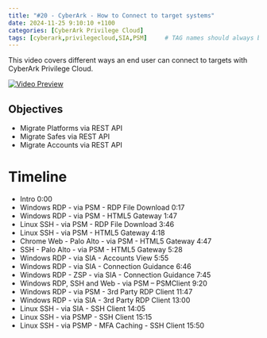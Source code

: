 ```yaml
---
title: "#20 - CyberArk - How to Connect to target systems"
date: 2024-11-25 9:10:10 +1100
categories: [CyberArk Privilege Cloud]
tags: [cyberark,privilegecloud,SIA,PSM]     # TAG names should always be lowercase
---
```


This video covers different ways an end user can connect to targets with CyberArk Privilege Cloud.

[![Video Preview](https://i.ytimg.com/vi/v_rMFGGP3Jk/maxresdefault.jpg)](https://www.youtube.com/watch?v=v_rMFGGP3Jk)

## Objectives
- Migrate Platforms via REST API
- Migrate Safes via REST API
- Migrate Accounts via REST API


# Timeline
- Intro 0:00
- Windows RDP - via PSM - RDP File Download 0:17
- Windows RDP - via PSM - HTML5 Gateway 1:47
- Linux SSH - via PSM - RDP File Download 3:46
- Linux SSH - via PSM - HTML5 Gateway 4:18
- Chrome Web - Palo Alto - via PSM - HTML5 Gateway 4:47
- SSH - Palo Alto - via PSM - HTML5 Gateway 5:28
- Windows RDP - via SIA - Accounts View 5:55
- Windows RDP - via SIA - Connection Guidance 6:46
- Windows RDP - ZSP - via SIA - Connection Guidance 7:45
- Windows RDP, SSH and Web - via PSM – PSMClient 9:20
- Windows RDP - via PSM - 3rd Party RDP Client 11:47
- Windows RDP - via SIA - 3rd Party RDP Client 13:00
- Linux SSH - via SIA - SSH Client 14:05
- Linux SSH - via PSMP - SSH Client 15:15
- Linux SSH - via PSMP - MFA Caching - SSH Client 15:50
